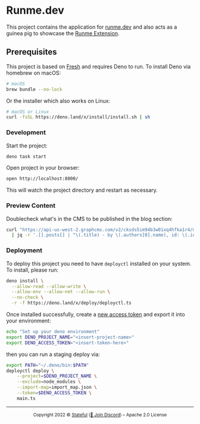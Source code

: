 # Runme.dev

This project contains the application for [runme.dev](https://runme.dev) and
also acts as a guinea pig to showcase the
[Runme Extension](https://marketplace.visualstudio.com/items?itemName=stateful.runme).

## Prerequisites

This project is based on [Fresh](https://fresh.deno.dev/) and requires Deno to
run. To install Deno via homebrew on macOS:

```sh
# macOS
brew bundle --no-lock
```

Or the installer which also works on Linux:

```sh
# macOS or Linux
curl -fsSL https://deno.land/x/install/install.sh | sh
```

### Development

Start the project:

```sh { background=true }
deno task start
```

Open project in your browser:

```sh { interactive=false }
open http://localhost:8000/
```

This will watch the project directory and restart as necessary.

### Preview Content

Doublecheck what's in the CMS to be published in the blog section:

```sh { interactive=false }
curl "https://api-us-west-2.graphcms.com/v2/cksds5im94b3w01xq4hfka1r4/master?query=$(deno run -A query.ts)" --compressed 2>/dev/null \
  | jq -r '.[].posts[] | "\(.title) - by \(.authors[0].name), id: \(.id)"'
```

### Deployment

To deploy this project you need to have `deployctl` installed on your system. To
install, please run:

```sh
deno install \
  --allow-read --allow-write \
  --allow-env --allow-net --allow-run \
  --no-check \
  -r -f https://deno.land/x/deploy/deployctl.ts
```

Once installed successfully, create a
[new access token](https://dash.deno.com/account#access-tokens) and export it
into your environment:

```sh
echo "Set up your deno environment"
export DENO_PROJECT_NAME="<insert-project-name>"
export DENO_ACCESS_TOKEN="<insert-token-here>"
```

then you can run a staging deploy via:

```sh { background=true }
export PATH="~/.deno/bin:$PATH"
deployctl deploy \
    --project=$DENO_PROJECT_NAME \
    --exclude=node_modules \
    --import-map=import_map.json \
    --token=$DENO_ACCESS_TOKEN \
    main.ts
```

---

<p align="center"><small>Copyright 2022 © <a href="https://stateful.com/">Stateful</a> (<a href="https://discord.gg/BQm8zRCBUY">💬 Join Discord</a>) – Apache 2.0 License</small> </p>
